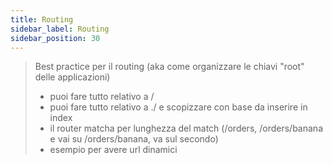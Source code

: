 ```yaml
---
title: Routing
sidebar_label: Routing
sidebar_position: 30
---
```


> Best practice per il routing (aka come organizzare le chiavi "root" delle applicazioni)
>   * puoi fare tutto relativo a /
>   * puoi fare tutto relativo a ./ e scopizzare con base da inserire in index
>   * il router matcha per lunghezza del match (/orders, /orders/banana e vai su /orders/banana, va sul secondo)
>   * esempio per avere url dinamici
